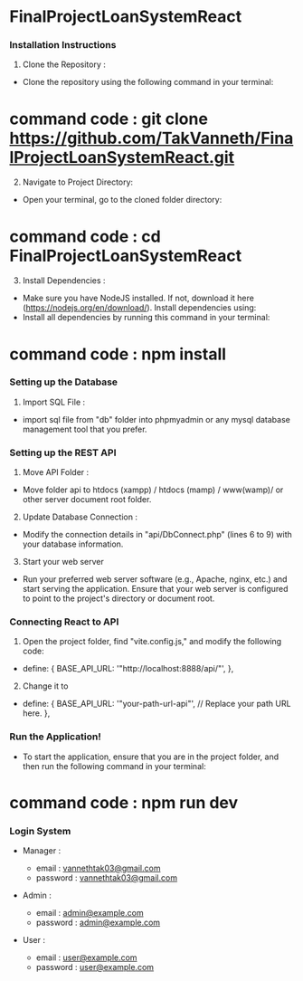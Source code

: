 # FinalProjectLoanSystemReact

### Installation Instructions

1. Clone the Repository :
- Clone the repository using the following command in your terminal:
# command code : git clone https://github.com/TakVanneth/FinalProjectLoanSystemReact.git

2. Navigate to Project Directory:
- Open your terminal, go to the cloned folder directory:
# command code : cd FinalProjectLoanSystemReact

3. Install Dependencies :
- Make sure you have NodeJS installed. If not, download it here (https://nodejs.org/en/download/). Install dependencies using:
- Install all dependencies by running this command in your terminal:
# command code : npm install

### Setting up the Database

1. Import SQL File :
- import sql file from "db" folder into phpmyadmin or any mysql database management tool that you prefer.

### Setting up the REST API

1. Move API Folder :
- Move folder api to htdocs (xampp) / htdocs (mamp) / www(wamp)/ or other server document root folder.

2. Update Database Connection :
- Modify the connection details in "api/DbConnect.php" (lines 6 to 9) with your database information.

3. Start your web server
- Run your preferred web server software (e.g., Apache, nginx, etc.) and start serving the application. Ensure that your web server is configured to point to the project's directory or document root.

### Connecting React to API

1. Open the project folder, find "vite.config.js," and modify the following code:
- define: {
    BASE_API_URL: '"http://localhost:8888/api/"',
  },

2. Change it to 
- define: {
    BASE_API_URL: '"your-path-url-api"', // Replace your path URL here.
  },

### Run the Application!
- To start the application, ensure that you are in the project folder, and then run the following command in your terminal:
# command code : npm run dev

### Login System 
- Manager :
    - email : vannethtak03@gmail.com
    - password : vannethtak03@gmail.com

- Admin :
    - email : admin@example.com 
    - password : admin@example.com

- User : 
    - email : user@example.com
    - password : user@example.com